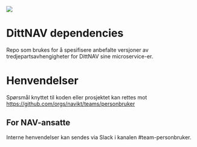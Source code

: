 [![](https://jitpack.io/v/navikt/dittnav-dependencies.svg)](https://jitpack.io/#navikt/dittnav-dependencies)

# DittNAV dependencies

Repo som brukes for å spesifisere anbefalte versjoner av tredjepartsavhengigheter for DittNAV sine microservice-er.

# Henvendelser

Spørsmål knyttet til koden eller prosjektet kan rettes mot https://github.com/orgs/navikt/teams/personbruker

## For NAV-ansatte

Interne henvendelser kan sendes via Slack i kanalen #team-personbruker.
